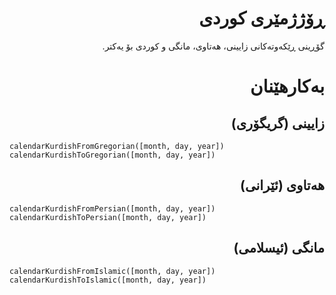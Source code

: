 <div dir=rtl>

# ڕۆژژمێری کوردی

گۆڕینی ڕێکەوتەکانی زایینی، هەتاوی، مانگی و کوردی بۆ یەکتر.

# بەکارهێنان

## زایینی (گریگۆری)

<div dir=ltr>

```
calendarKurdishFromGregorian([month, day, year])
calendarKurdishToGregorian([month, day, year])
```
</div>

## هەتاوی (ئێرانی)

<div dir=ltr>

```
calendarKurdishFromPersian([month, day, year])
calendarKurdishToPersian([month, day, year])
```
</div>

## مانگی (ئیسلامی)

<div dir=ltr>

```
calendarKurdishFromIslamic([month, day, year])
calendarKurdishToIslamic([month, day, year])
```
</div>
